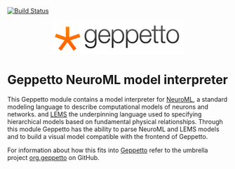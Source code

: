 [![Build Status](https://travis-ci.org/openworm/org.geppetto.model.neuroml.png?branch=master)](https://travis-ci.org/openworm/org.geppetto.model.neuroml)

<p align="center">
  <img src="https://github.com/tarelli/bucket/blob/master/geppetto%20logo.png?raw=true" alt="Geppetto logo"/>
</p>

# Geppetto NeuroML model interpreter

This Geppetto module contains a model interpreter for [NeuroML](http://neuroml.org/), a standard modeling language to describe computational models of neurons and networks. and [LEMS](http://lems.github.io/LEMS/) the underpinning language used to specifying hierarchical models based on fundamental physical relationships. 
Through this module Geppetto has the ability to parse NeuroML and LEMS models and to build a visual model compatible with the frontend of Geppetto.

For information about how this fits into [Geppetto](http://www.geppetto.org/) refer to the umbrella project [org.geppetto](https://github.com/openworm/org.geppetto) on GitHub.



